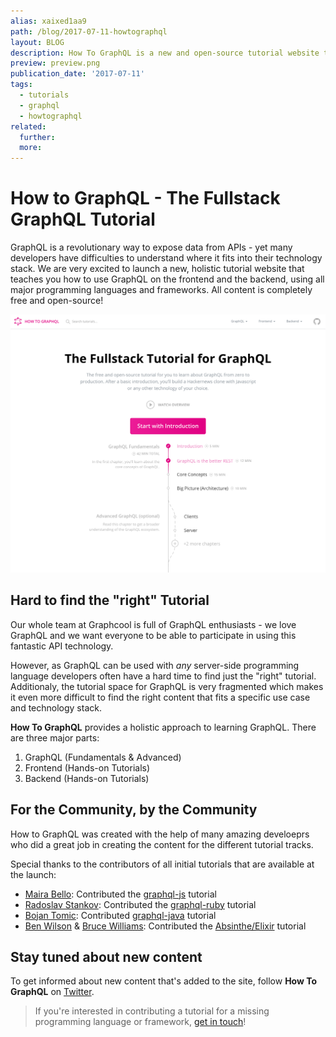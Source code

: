 ```yaml
---
alias: xaixed1aa9
path: /blog/2017-07-11-howtographql
layout: BLOG
description: How To GraphQL is a new and open-source tutorial website to learn about fullstack GraphQL development.
preview: preview.png
publication_date: '2017-07-11'
tags:
  - tutorials
  - graphql
  - howtographql
related:
  further:
  more:
---
```


# How to GraphQL - The Fullstack GraphQL Tutorial

GraphQL is a revolutionary way to expose data from APIs - yet many developers have difficulties to understand where it fits into their technology stack. We are very excited to launch a new, holistic tutorial website that teaches you how to use GraphQL on the frontend and the backend, using all major programming languages and frameworks. All content is completely free and open-source!

![](./htg.png)

## Hard to find the "right" Tutorial

Our whole team at Graphcool is full of GraphQL enthusiasts - we love GraphQL and we want everyone to be able to participate in using this fantastic API technology. 

However, as GraphQL can be used with _any_ server-side programming language developers often have a hard time to find just the "right" tutorial. Additionaly, the tutorial space for GraphQL is very fragmented which makes it even more difficult to find the right content that fits a specific use case and technology stack.

**How To GraphQL** provides a holistic approach to learning GraphQL. There are three major parts:

1. GraphQL (Fundamentals & Advanced)
2. Frontend (Hands-on Tutorials) 
3. Backend (Hands-on Tutorials) 


## For the Community, by the Community 

How to GraphQL was created with the help of many amazing develoeprs who did a great job in creating the content for the different tutorial tracks.

Special thanks to the contributors of all initial tutorials that are available at the launch:
- [Maira Bello](https://github.com/mairatma): Contributed the [graphql-js](https://www.howtographql.com/graphql-js/0-introduction/) tutorial
- [Radoslav Stankov](https://twitter.com/rstankov): Contributed the [graphql-ruby](https://www.howtographql.com/graphql-ruby/0-introduction/) tutorial
- [Bojan Tomic](https://twitter.com/kaqqao): Contributed [graphql-java](https://www.howtographql.com/graphql-java/0-introduction/) tutorial
- [Ben Wilson](https://twitter.com/benwilson512) & [Bruce Williams](https://twitter.com/wbruce): Contributed the [Absinthe/Elixir](https://www.howtographql.com/graphql-elixir/0-introduction/) tutorial

## Stay tuned about new content

To get informed about new content that's added to the site, follow **How To GraphQL** on [Twitter](https://twitter.com/howtographql).

> If you're interested in contributing a tutorial for a missing programming language or framework, [get in touch](mailto:howtographql@graph.cool)!